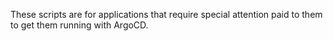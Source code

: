 These scripts are for applications that require special attention paid to them to get them running with ArgoCD.
